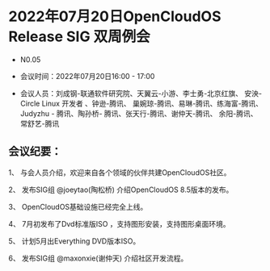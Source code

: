 # 2022年07月20日OpenCloudOS Release SIG 双周例会

- N0.05

- 会议时间：2022年07月20日16:00 - 17:00

- 会议人员：刘成钢-联通软件研究院、天翼云-小游、李士勇-北京红旗、 安泱-Circle Linux 开发者 、钟逊-腾讯、
巢婉琼-腾讯、易琳-腾讯、练海富-腾讯、Judyzhu - 腾讯、陶孙桥- 腾讯、张天行-腾讯、谢仲天-腾讯、 余阳-腾讯、 常舒艺-腾讯


## 会议纪要：

1、 与会人员介绍，欢迎来自各个领域的伙伴共建OpenCloudOS社区。

2、 发布SIG组 @joeytao(陶松桥) 介绍OpenCloudOS 8.5版本的发布。

3、 OpenCloudOS基础设施已经完全上线。

4、 7月初发布了Dvd标准版ISO ，支持图形安装，支持图形桌面环境。

5、 计划5月出Everything DVD版本ISO。

6、 发布SIG组 @maxonxie(谢仲天)  介绍社区开发流程。

